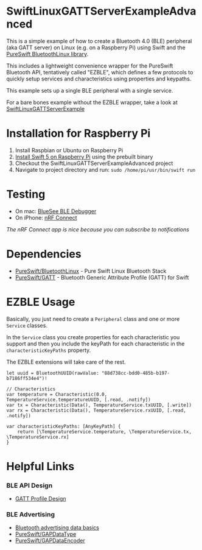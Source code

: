 # SwiftLinuxGATTServerExampleAdvanced

This is a simple example of how to create a Bluetooth 4.0 (BLE) peripheral (aka GATT server) on Linux (e.g. on a Raspberry Pi) using Swift and the [PureSwift BluetoothLinux library](https://github.com/PureSwift/BluetoothLinux).

This includes a lightweight convenience wrapper for the PureSwift Bluetooth API, tentatively called "EZBLE", which defines a few protocols to quickly setup services and characteristics using properties and keypaths.

This example sets up a single BLE peripheral with a single service.

For a bare bones example without the EZBLE wrapper, take a look at [SwiftLinuxGATTServerExample](https://github.com/kevinbrewster/SwiftLinuxGATTServerExample)

# Installation for Raspberry Pi

1. Install Raspbian or Ubuntu on Raspberry Pi
2. [Install Swift 5 on Raspberry Pi](https://github.com/uraimo/buildSwiftOnARM) using the prebuilt binary
3. Checkout the SwiftLinuxGATTServerExampleAdvanced project
4. Navigate to project directory and run: `sudo /home/pi/usr/bin/swift run`

# Testing

* On mac: [BlueSee BLE Debugger](https://apps.apple.com/us/app/bluesee-ble-debugger/id1336679524?mt=12)
* On iPhone: [nRF Connect](https://apps.apple.com/us/app/nrf-connect/id1054362403)

*The nRF Connect app is nice because you can subscribe to notifications*

# Dependencies

* [PureSwift/BluetoothLinux](https://github.com/PureSwift/BluetoothLinux) - Pure Swift Linux Bluetooth Stack
* [PureSwift/GATT](https://github.com/PureSwift/GATT) - Bluetooth Generic Attribute Profile (GATT) for Swift


# EZBLE Usage

Basically, you just need to create a `Peripheral` class and one or more `Service` classes. 

In the `Service` class you create properties for each characteristic you support and then you include the keyPath for each characteristic in the `characteristicKeyPaths` property. 

The EZBLE extensions will take care of the rest.

```
let uuid = BluetoothUUID(rawValue: "88d738cc-bdd0-485b-b197-b7186ff534e4")!

// Characteristics
var temperature = Characteristic(0.0, TemperatureService.temperatureUUID, [.read, .notify])
var tx = Characteristic(Data(), TemperatureService.txUUID, [.write])
var rx = Characteristic(Data(), TemperatureService.rxUUID, [.read, .notify])

var characteristicKeyPaths: [AnyKeyPath] {
    return [\TemperatureService.temperature, \TemperatureService.tx, \TemperatureService.rx]
}
```

# Helpful Links

### BLE API Design

  * [GATT Profile Design](https://blog.kstechnologies.com/gatt-profile-design/)
 
### BLE Advertising

  * [Bluetooth advertising data basics](https://www.silabs.com/community/wireless/bluetooth/knowledge-base.entry.html/2017/02/10/bluetooth_advertisin-hGsf)
  * [PureSwift/GAPDataType](http://pureswift.github.io/Bluetooth/docs/Structs/GAPDataType.html)
  * [PureSwift/GAPDataEncoder](http://pureswift.github.io/Bluetooth/docs/Structs/GAPDataEncoder.html)
